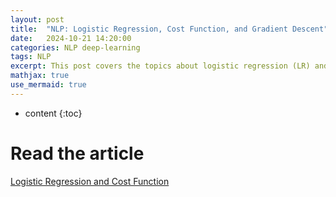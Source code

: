 ```yaml
---
layout: post
title:  "NLP: Logistic Regression, Cost Function, and Gradient Descent"
date:   2024-10-21 14:20:00
categories: NLP deep-learning
tags: NLP
excerpt: This post covers the topics about logistic regression (LR) and the cost function and gradient descent used in LR. At the end, it gives a code example using LR for sentiment analysis on tweets.
mathjax: true
use_mermaid: true
---
```


* content
{:toc}

# Read the article 
[Logistic Regression and Cost Function](https://docs.google.com/document/d/1uWH4xyE8iDwTxpk4plaM9Kf1uOwy2gyiMTd_ZAt9OXI/edit?tab=t.0)
